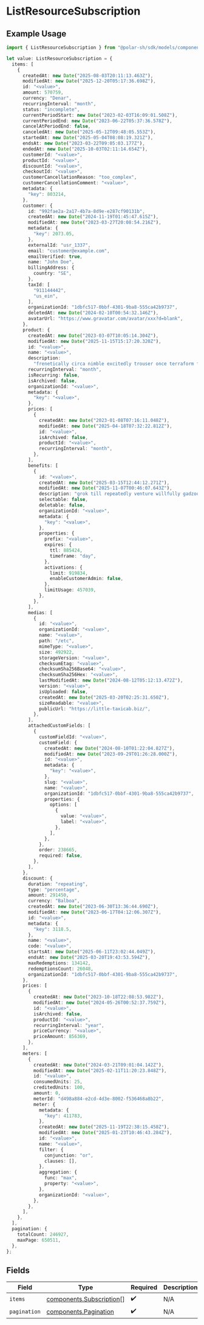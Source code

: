 # ListResourceSubscription

## Example Usage

```typescript
import { ListResourceSubscription } from "@polar-sh/sdk/models/components/listresourcesubscription.js";

let value: ListResourceSubscription = {
  items: [
    {
      createdAt: new Date("2025-08-03T20:11:13.463Z"),
      modifiedAt: new Date("2025-12-20T05:17:36.698Z"),
      id: "<value>",
      amount: 570759,
      currency: "Denar",
      recurringInterval: "month",
      status: "incomplete",
      currentPeriodStart: new Date("2023-02-03T16:09:01.508Z"),
      currentPeriodEnd: new Date("2023-06-22T05:37:36.578Z"),
      cancelAtPeriodEnd: false,
      canceledAt: new Date("2025-05-12T09:48:05.553Z"),
      startedAt: new Date("2025-05-04T08:08:19.321Z"),
      endsAt: new Date("2023-03-22T09:05:03.177Z"),
      endedAt: new Date("2025-10-03T02:11:14.654Z"),
      customerId: "<value>",
      productId: "<value>",
      discountId: "<value>",
      checkoutId: "<value>",
      customerCancellationReason: "too_complex",
      customerCancellationComment: "<value>",
      metadata: {
        "key": 803214,
      },
      customer: {
        id: "992fae2a-2a17-4b7a-8d9e-e287cf90131b",
        createdAt: new Date("2024-11-19T01:45:47.615Z"),
        modifiedAt: new Date("2023-03-27T20:08:54.216Z"),
        metadata: {
          "key": 2073.05,
        },
        externalId: "usr_1337",
        email: "customer@example.com",
        emailVerified: true,
        name: "John Doe",
        billingAddress: {
          country: "SE",
        },
        taxId: [
          "911144442",
          "us_ein",
        ],
        organizationId: "1dbfc517-0bbf-4301-9ba8-555ca42b9737",
        deletedAt: new Date("2024-02-10T00:54:32.146Z"),
        avatarUrl: "https://www.gravatar.com/avatar/xxx?d=blank",
      },
      product: {
        createdAt: new Date("2023-03-07T10:05:14.304Z"),
        modifiedAt: new Date("2025-11-15T15:17:20.320Z"),
        id: "<value>",
        name: "<value>",
        description:
          "frenetically circa nimble excitedly trouser once terraform flickering upwardly",
        recurringInterval: "month",
        isRecurring: false,
        isArchived: false,
        organizationId: "<value>",
        metadata: {
          "key": "<value>",
        },
        prices: [
          {
            createdAt: new Date("2023-01-08T07:16:11.048Z"),
            modifiedAt: new Date("2025-04-18T07:32:22.812Z"),
            id: "<value>",
            isArchived: false,
            productId: "<value>",
            recurringInterval: "month",
          },
        ],
        benefits: [
          {
            id: "<value>",
            createdAt: new Date("2025-03-15T12:44:12.271Z"),
            modifiedAt: new Date("2025-11-07T00:46:07.643Z"),
            description: "grok till repeatedly venture willfully gadzooks",
            selectable: false,
            deletable: false,
            organizationId: "<value>",
            metadata: {
              "key": "<value>",
            },
            properties: {
              prefix: "<value>",
              expires: {
                ttl: 885424,
                timeframe: "day",
              },
              activations: {
                limit: 919834,
                enableCustomerAdmin: false,
              },
              limitUsage: 457039,
            },
          },
        ],
        medias: [
          {
            id: "<value>",
            organizationId: "<value>",
            name: "<value>",
            path: "/etc",
            mimeType: "<value>",
            size: 492922,
            storageVersion: "<value>",
            checksumEtag: "<value>",
            checksumSha256Base64: "<value>",
            checksumSha256Hex: "<value>",
            lastModifiedAt: new Date("2024-08-12T05:12:13.472Z"),
            version: "<value>",
            isUploaded: false,
            createdAt: new Date("2025-03-20T02:25:31.650Z"),
            sizeReadable: "<value>",
            publicUrl: "https://little-taxicab.biz/",
          },
        ],
        attachedCustomFields: [
          {
            customFieldId: "<value>",
            customField: {
              createdAt: new Date("2024-08-10T01:22:04.827Z"),
              modifiedAt: new Date("2023-09-29T01:26:28.000Z"),
              id: "<value>",
              metadata: {
                "key": "<value>",
              },
              slug: "<value>",
              name: "<value>",
              organizationId: "1dbfc517-0bbf-4301-9ba8-555ca42b9737",
              properties: {
                options: [
                  {
                    value: "<value>",
                    label: "<value>",
                  },
                ],
              },
            },
            order: 238665,
            required: false,
          },
        ],
      },
      discount: {
        duration: "repeating",
        type: "percentage",
        amount: 291450,
        currency: "Balboa",
        createdAt: new Date("2023-06-30T13:36:44.690Z"),
        modifiedAt: new Date("2023-06-17T04:12:06.307Z"),
        id: "<value>",
        metadata: {
          "key": 3118.5,
        },
        name: "<value>",
        code: "<value>",
        startsAt: new Date("2025-06-11T23:02:44.049Z"),
        endsAt: new Date("2025-03-20T19:43:53.594Z"),
        maxRedemptions: 134142,
        redemptionsCount: 26048,
        organizationId: "1dbfc517-0bbf-4301-9ba8-555ca42b9737",
      },
      prices: [
        {
          createdAt: new Date("2023-10-18T22:08:53.982Z"),
          modifiedAt: new Date("2024-05-26T00:52:37.759Z"),
          id: "<value>",
          isArchived: false,
          productId: "<value>",
          recurringInterval: "year",
          priceCurrency: "<value>",
          priceAmount: 856369,
        },
      ],
      meters: [
        {
          createdAt: new Date("2024-03-21T09:01:04.142Z"),
          modifiedAt: new Date("2025-02-11T11:20:23.848Z"),
          id: "<value>",
          consumedUnits: 25,
          creditedUnits: 100,
          amount: 0,
          meterId: "d498a884-e2cd-4d3e-8002-f536468a8b22",
          meter: {
            metadata: {
              "key": 411783,
            },
            createdAt: new Date("2025-11-19T22:38:15.458Z"),
            modifiedAt: new Date("2025-01-23T10:46:43.284Z"),
            id: "<value>",
            name: "<value>",
            filter: {
              conjunction: "or",
              clauses: [],
            },
            aggregation: {
              func: "max",
              property: "<value>",
            },
            organizationId: "<value>",
          },
        },
      ],
    },
  ],
  pagination: {
    totalCount: 246927,
    maxPage: 650511,
  },
};
```

## Fields

| Field                                                                | Type                                                                 | Required                                                             | Description                                                          |
| -------------------------------------------------------------------- | -------------------------------------------------------------------- | -------------------------------------------------------------------- | -------------------------------------------------------------------- |
| `items`                                                              | [components.Subscription](../../models/components/subscription.md)[] | :heavy_check_mark:                                                   | N/A                                                                  |
| `pagination`                                                         | [components.Pagination](../../models/components/pagination.md)       | :heavy_check_mark:                                                   | N/A                                                                  |